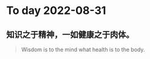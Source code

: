 
# To day 2022-08-31


## 知识之于精神，一如健康之于肉体。
> Wisdom is to the mind what health is to the body.

    